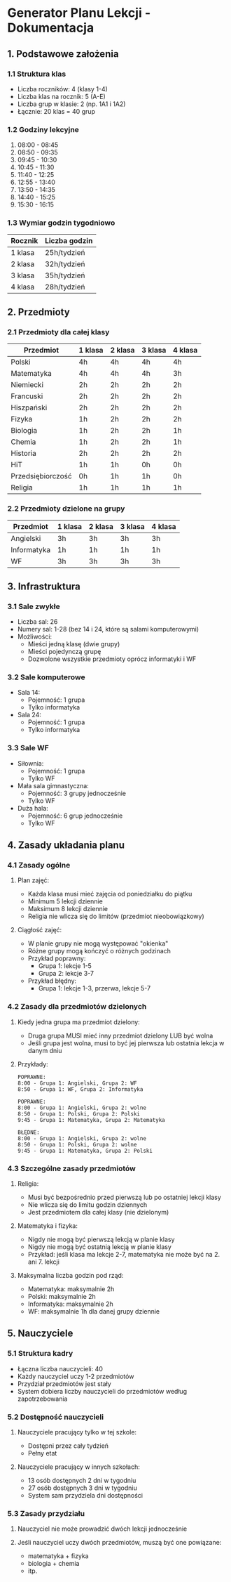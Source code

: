 # Generator Planu Lekcji - Dokumentacja

## 1. Podstawowe założenia

### 1.1 Struktura klas
- Liczba roczników: 4 (klasy 1-4)
- Liczba klas na rocznik: 5 (A-E)
- Liczba grup w klasie: 2 (np. 1A1 i 1A2)
- Łącznie: 20 klas = 40 grup

### 1.2 Godziny lekcyjne
1. 08:00 - 08:45
2. 08:50 - 09:35
3. 09:45 - 10:30
4. 10:45 - 11:30
5. 11:40 - 12:25
6. 12:55 - 13:40
7. 13:50 - 14:35
8. 14:40 - 15:25
9. 15:30 - 16:15

### 1.3 Wymiar godzin tygodniowo
| Rocznik | Liczba godzin |
|---------|---------------|
| 1 klasa | 25h/tydzień   |
| 2 klasa | 32h/tydzień   |
| 3 klasa | 35h/tydzień   |
| 4 klasa | 28h/tydzień   |

## 2. Przedmioty

### 2.1 Przedmioty dla całej klasy
| Przedmiot         | 1 klasa | 2 klasa | 3 klasa | 4 klasa |
|------------------|----------|----------|----------|----------|
| Polski           | 4h      | 4h      | 4h      | 4h      |
| Matematyka       | 4h      | 4h      | 4h      | 3h      |
| Niemiecki        | 2h      | 2h      | 2h      | 2h      |
| Francuski        | 2h      | 2h      | 2h      | 2h      |
| Hiszpański       | 2h      | 2h      | 2h      | 2h      |
| Fizyka           | 1h      | 2h      | 2h      | 2h      |
| Biologia         | 1h      | 2h      | 2h      | 1h      |
| Chemia           | 1h      | 2h      | 2h      | 1h      |
| Historia         | 2h      | 2h      | 2h      | 2h      |
| HiT              | 1h      | 1h      | 0h      | 0h      |
| Przedsiębiorczość| 0h      | 1h      | 1h      | 0h      |
| Religia          | 1h      | 1h      | 1h      | 1h      |

### 2.2 Przedmioty dzielone na grupy
| Przedmiot   | 1 klasa | 2 klasa | 3 klasa | 4 klasa |
|------------|----------|----------|----------|----------|
| Angielski  | 3h      | 3h      | 3h      | 3h      |
| Informatyka| 1h      | 1h      | 1h      | 1h      |
| WF         | 3h      | 3h      | 3h      | 3h      |

## 3. Infrastruktura

### 3.1 Sale zwykłe
- Liczba sal: 26
- Numery sal: 1-28 (bez 14 i 24, które są salami komputerowymi)
- Możliwości:
  - Mieści jedną klasę (dwie grupy)
  - Mieści pojedynczą grupę
  - Dozwolone wszystkie przedmioty oprócz informatyki i WF

### 3.2 Sale komputerowe
- Sala 14:
  - Pojemność: 1 grupa
  - Tylko informatyka
- Sala 24:
  - Pojemność: 1 grupa
  - Tylko informatyka

### 3.3 Sale WF
- Siłownia:
  - Pojemność: 1 grupa
  - Tylko WF
- Mała sala gimnastyczna:
  - Pojemność: 3 grupy jednocześnie
  - Tylko WF
- Duża hala:
  - Pojemność: 6 grup jednocześnie
  - Tylko WF

## 4. Zasady układania planu

### 4.1 Zasady ogólne
1. Plan zajęć:
   - Każda klasa musi mieć zajęcia od poniedziałku do piątku
   - Minimum 5 lekcji dziennie
   - Maksimum 8 lekcji dziennie
   - Religia nie wlicza się do limitów (przedmiot nieobowiązkowy)

2. Ciągłość zajęć:
   - W planie grupy nie mogą występować "okienka"
   - Różne grupy mogą kończyć o różnych godzinach
   - Przykład poprawny:
     - Grupa 1: lekcje 1-5
     - Grupa 2: lekcje 3-7
   - Przykład błędny:
     - Grupa 1: lekcje 1-3, przerwa, lekcje 5-7

### 4.2 Zasady dla przedmiotów dzielonych
1. Kiedy jedna grupa ma przedmiot dzielony:
   - Druga grupa MUSI mieć inny przedmiot dzielony LUB być wolna
   - Jeśli grupa jest wolna, musi to być jej pierwsza lub ostatnia lekcja w danym dniu

2. Przykłady:
   ```
   POPRAWNE:
   8:00 - Grupa 1: Angielski, Grupa 2: WF
   8:50 - Grupa 1: WF, Grupa 2: Informatyka

   POPRAWNE:
   8:00 - Grupa 1: Angielski, Grupa 2: wolne
   8:50 - Grupa 1: Polski, Grupa 2: Polski
   9:45 - Grupa 1: Matematyka, Grupa 2: Matematyka

   BŁĘDNE:
   8:00 - Grupa 1: Angielski, Grupa 2: wolne
   8:50 - Grupa 1: Polski, Grupa 2: wolne
   9:45 - Grupa 1: Matematyka, Grupa 2: Polski
   ```

### 4.3 Szczególne zasady przedmiotów
1. Religia:
   - Musi być bezpośrednio przed pierwszą lub po ostatniej lekcji klasy
   - Nie wlicza się do limitu godzin dziennych
   - Jest przedmiotem dla całej klasy (nie dzielonym)

2. Matematyka i fizyka:
   - Nigdy nie mogą być pierwszą lekcją w planie klasy
   - Nigdy nie mogą być ostatnią lekcją w planie klasy
   - Przykład: jeśli klasa ma lekcje 2-7, matematyka nie może być na 2. ani 7. lekcji

3. Maksymalna liczba godzin pod rząd:
   - Matematyka: maksymalnie 2h
   - Polski: maksymalnie 2h
   - Informatyka: maksymalnie 2h
   - WF: maksymalnie 1h dla danej grupy dziennie

## 5. Nauczyciele

### 5.1 Struktura kadry
- Łączna liczba nauczycieli: 40
- Każdy nauczyciel uczy 1-2 przedmiotów
- Przydział przedmiotów jest stały
- System dobiera liczby nauczycieli do przedmiotów według zapotrzebowania

### 5.2 Dostępność nauczycieli
1. Nauczyciele pracujący tylko w tej szkole:
   - Dostępni przez cały tydzień
   - Pełny etat

2. Nauczyciele pracujący w innych szkołach:
   - 13 osób dostępnych 2 dni w tygodniu
   - 27 osób dostępnych 3 dni w tygodniu
   - System sam przydziela dni dostępności

### 5.3 Zasady przydziału
1. Nauczyciel nie może prowadzić dwóch lekcji jednocześnie

2. Jeśli nauczyciel uczy dwóch przedmiotów, muszą być one powiązane:
   - matematyka + fizyka
   - biologia + chemia
   - itp.
